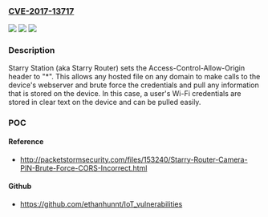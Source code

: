 ### [CVE-2017-13717](https://cve.mitre.org/cgi-bin/cvename.cgi?name=CVE-2017-13717)
![](https://img.shields.io/static/v1?label=Product&message=n%2Fa&color=blue)
![](https://img.shields.io/static/v1?label=Version&message=n%2Fa&color=blue)
![](https://img.shields.io/static/v1?label=Vulnerability&message=n%2Fa&color=brighgreen)

### Description

Starry Station (aka Starry Router) sets the Access-Control-Allow-Origin header to "*". This allows any hosted file on any domain to make calls to the device's webserver and brute force the credentials and pull any information that is stored on the device. In this case, a user's Wi-Fi credentials are stored in clear text on the device and can be pulled easily.

### POC

#### Reference
- http://packetstormsecurity.com/files/153240/Starry-Router-Camera-PIN-Brute-Force-CORS-Incorrect.html

#### Github
- https://github.com/ethanhunnt/IoT_vulnerabilities

